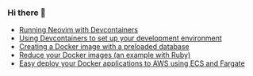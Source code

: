 ### Hi there 👋

<!--START_SECTION:feed-->
* [Running Neovim with Devcontainers](https:&#x2F;&#x2F;cadu.dev&#x2F;running-neovim-on-devcontainers&#x2F;)
* [Using Devcontainers to set up your development environment](https:&#x2F;&#x2F;cadu.dev&#x2F;using-devcontainers-to-setup-your-dev-environment&#x2F;)
* [Creating a Docker image with a preloaded database](https:&#x2F;&#x2F;cadu.dev&#x2F;creating-a-docker-image-with-database-preloaded&#x2F;)
* [Reduce your Docker images (an example with Ruby)](https:&#x2F;&#x2F;cadu.dev&#x2F;reduce-your-docker-images-an-example-with-ruby&#x2F;)
* [Easy deploy your Docker applications to AWS using ECS and Fargate](https:&#x2F;&#x2F;cadu.dev&#x2F;easy-deploy-your-docker-applications-to-aws-using-ecs-and-fargate&#x2F;)
<!--END_SECTION:feed-->

<!--
**duduribeiro/duduribeiro** is a ✨ _special_ ✨ repository because its `README.md` (this file) appears on your GitHub profile.

Here are some ideas to get you started:

- 🔭 I’m currently working on ...
- 🌱 I’m currently learning ...
- 👯 I’m looking to collaborate on ...
- 🤔 I’m looking for help with ...
- 💬 Ask me about ...
- 📫 How to reach me: ...
- 😄 Pronouns: ...
- ⚡ Fun fact: ...
-->
